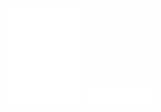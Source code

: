 <img width="48%" src="https://raw.githubusercontent.com/damelyas/damelyas/master/overall-metrics.svg" alt="Overall Metrics" /> <img width="48%" src="https://raw.githubusercontent.com/damelyas/damelyas/master/recent-metrics.svg" alt="Recent Metrics" />
